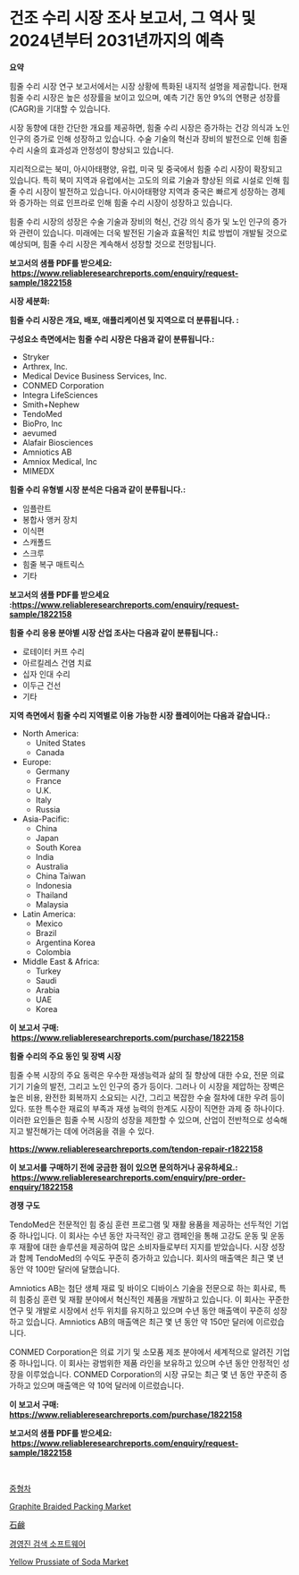 <p><h1>건조 수리 시장 조사 보고서, 그 역사 및 2024년부터 2031년까지의 예측</h1></p><p><strong>요약</strong></p>
<p><p>힘줄 수리 시장 연구 보고서에서는 시장 상황에 특화된 내지적 설명을 제공합니다. 현재 힘줄 수리 시장은 높은 성장률을 보이고 있으며, 예측 기간 동안 9%의 연평균 성장률(CAGR)을 기대할 수 있습니다. </p><p>시장 동향에 대한 간단한 개요를 제공하면, 힘줄 수리 시장은 증가하는 건강 의식과 노인 인구의 증가로 인해 성장하고 있습니다. 수술 기술의 혁신과 장비의 발전으로 인해 힘줄 수리 시술의 효과성과 안정성이 향상되고 있습니다. </p><p>지리적으로는 북미, 아시아태평양, 유럽, 미국 및 중국에서 힘줄 수리 시장이 확장되고 있습니다. 특히 북미 지역과 유럽에서는 고도의 의료 기술과 향상된 의료 시설로 인해 힘줄 수리 시장이 발전하고 있습니다. 아시아태평양 지역과 중국은 빠르게 성장하는 경제와 증가하는 의료 인프라로 인해 힘줄 수리 시장이 성장하고 있습니다. </p><p>힘줄 수리 시장의 성장은 수술 기술과 장비의 혁신, 건강 의식 증가 및 노인 인구의 증가와 관련이 있습니다. 미래에는 더욱 발전된 기술과 효율적인 치료 방법이 개발될 것으로 예상되며, 힘줄 수리 시장은 계속해서 성장할 것으로 전망됩니다.</p></p>
<p><strong>보고서의 샘플 PDF를 받으세요: &nbsp;<a href="https://www.reliableresearchreports.com/enquiry/request-sample/1822158">https://www.reliableresearchreports.com/enquiry/request-sample/1822158</a></strong></p>
<p><strong>시장 세분화:</strong></p>
<p><strong> 힘줄 수리 시장은 개요, 배포, 애플리케이션 및 지역으로 더 분류됩니다. :</strong></p>
<p><strong>구성요소 측면에서는 힘줄 수리 시장은 다음과 같이 분류됩니다.:</strong></p>
<p><ul><li>Stryker</li><li>Arthrex, Inc.</li><li>Medical Device Business Services, Inc.</li><li>CONMED Corporation</li><li>Integra LifeSciences</li><li>Smith+Nephew</li><li>TendoMed</li><li>BioPro, Inc</li><li>aevumed</li><li>Alafair Biosciences</li><li>Amniotics AB</li><li>Amniox Medical, Inc</li><li>MIMEDX</li></ul></p>
<p><strong> 힘줄 수리 유형별 시장 분석은 다음과 같이 분류됩니다.:</strong></p>
<p><ul><li>임플란트</li><li>봉합사 앵커 장치</li><li>이식편</li><li>스캐폴드</li><li>스크루</li><li>힘줄 복구 매트릭스</li><li>기타</li></ul></p>
<p><strong>보고서의 샘플 PDF를 받으세요 :<a href="https://www.reliableresearchreports.com/enquiry/request-sample/1822158">https://www.reliableresearchreports.com/enquiry/request-sample/1822158</a></strong></p>
<p><strong> 힘줄 수리 응용 분야별 시장 산업 조사는 다음과 같이 분류됩니다.:</strong></p>
<p><ul><li>로테이터 커프 수리</li><li>아르킬레스 건염 치료</li><li>십자 인대 수리</li><li>이두근 건선</li><li>기타</li></ul></p>
<p><strong>지역 측면에서 힘줄 수리 지역별로 이용 가능한 시장 플레이어는 다음과 같습니다.:</strong></p>
<p><ul>
    <li>
        North America:
        <ul>
            <li>United States</li>
            <li>Canada</li>
        </ul>
    </li>
    <li>
        Europe:
        <ul>
            <li>Germany</li>
            <li>France</li>
            <li>U.K.</li>
            <li>Italy</li>
            <li>Russia</li>
        </ul>
    </li>
    <li>
        Asia-Pacific:
        <ul>
            <li>China</li>
            <li>Japan</li>
            <li>South Korea</li>
            <li>India</li>
            <li>Australia</li>
            <li>China Taiwan</li>
            <li>Indonesia</li>
            <li>Thailand</li>
            <li>Malaysia</li>
        </ul>
    </li>
    <li>
        Latin America:
        <ul>
            <li>Mexico</li>
            <li>Brazil</li>
            <li>Argentina Korea</li>
            <li>Colombia</li>
        </ul>
    </li>
    <li>
        Middle East & Africa:
        <ul>
            <li>Turkey</li>
            <li>Saudi</li>
            <li>Arabia</li>
            <li>UAE</li>
            <li>Korea</li>
        </ul>
    </li>
    </ul></p>
<p><strong>이 보고서 구매: &nbsp;<a href="https://www.reliableresearchreports.com/purchase/1822158">https://www.reliableresearchreports.com/purchase/1822158</a></strong></p>
<p><strong>힘줄 수리의 주요 동인 및 장벽 시장</strong></p>
<p><p>힘줄 수복 시장의 주요 동력은 우수한 재생능력과 삶의 질 향상에 대한 수요, 전문 의료기기 기술의 발전, 그리고 노인 인구의 증가 등이다. 그러나 이 시장을 제압하는 장벽은 높은 비용, 완전한 회복까지 소요되는 시간, 그리고 복잡한 수술 절차에 대한 우려 등이 있다. 또한 특수한 재료의 부족과 재생 능력의 한계도 시장이 직면한 과제 중 하나이다. 이러한 요인들은 힘줄 수복 시장의 성장을 제한할 수 있으며, 산업이 전반적으로 성숙해지고 발전해가는 데에 어려움을 겪을 수 있다.</p></p>
<p><strong><a href="https://www.reliableresearchreports.com/tendon-repair-r1822158">https://www.reliableresearchreports.com/tendon-repair-r1822158</a></strong></p>
<p><strong>이 보고서를 구매하기 전에 궁금한 점이 있으면 문의하거나 공유하세요.: &nbsp;<a href="https://www.reliableresearchreports.com/enquiry/pre-order-enquiry/1822158">https://www.reliableresearchreports.com/enquiry/pre-order-enquiry/1822158</a></strong></p>
<p><strong>경쟁 구도</strong></p>
<p><p>TendoMed은 전문적인 힘 중심 훈련 프로그램 및 재활 용품을 제공하는 선두적인 기업 중 하나입니다. 이 회사는 수년 동안 자극적인 광고 캠페인을 통해 고강도 운동 및 운동 후 재활에 대한 솔루션을 제공하여 많은 소비자들로부터 지지를 받았습니다. 시장 성장과 함께 TendoMed의 수익도 꾸준히 증가하고 있습니다. 회사의 매출액은 최근 몇 년 동안 약 100만 달러에 달했습니다.</p><p>Amniotics AB는 첨단 생체 재료 및 바이오 디바이스 기술을 전문으로 하는 회사로, 특히 힘중심 훈련 및 재활 분야에서 혁신적인 제품을 개발하고 있습니다. 이 회사는 꾸준한 연구 및 개발로 시장에서 선두 위치를 유지하고 있으며 수년 동안 매출액이 꾸준히 성장하고 있습니다. Amniotics AB의 매출액은 최근 몇 년 동안 약 150만 달러에 이르렀습니다.</p><p>CONMED Corporation은 의료 기기 및 소모품 제조 분야에서 세계적으로 알려진 기업 중 하나입니다. 이 회사는 광범위한 제품 라인을 보유하고 있으며 수년 동안 안정적인 성장을 이루었습니다. CONMED Corporation의 시장 규모는 최근 몇 년 동안 꾸준히 증가하고 있으며 매출액은 약 10억 달러에 이르렀습니다.</p></p>
<p><strong>이 보고서 구매: &nbsp; <a href="https://www.reliableresearchreports.com/purchase/1822158">https://www.reliableresearchreports.com/purchase/1822158</a></strong></p>
<p><strong>보고서의 샘플 PDF를 받으세요: &nbsp;<a href="https://www.reliableresearchreports.com/enquiry/request-sample/1822158">https://www.reliableresearchreports.com/enquiry/request-sample/1822158</a></strong><strong></strong></p>
<p>&nbsp;</p>
<p><p><a href="https://github.com/Skyleitney456456/Market-Research-Report-List-1/blob/main/561423630224.md">중형차</a></p><p><a href="https://issuu.com/reportprime-2/docs/graphite-braided-packing-market-size-2030.pptx">Graphite Braided Packing Market</a></p><p><a href="https://github.com/LeanneBruen2023/Market-Research-Report-List-1/blob/main/619277732983.md">石鹸</a></p><p><a href="https://github.com/vs10l4sfg5c/Market-Research-Report-List-1/blob/main/746381530223.md">경영진 검색 소프트웨어</a></p><p><a href="https://issuu.com/reportprime-2/docs/yellow-prussiate-of-soda-market-size-2030.pptx">Yellow Prussiate of Soda Market</a></p></p>